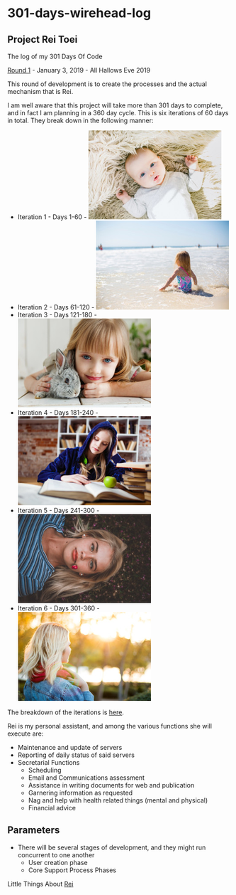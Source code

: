 # 301-days-wirehead-log
## Project Rei Toei

The log of my 301 Days Of Code

[Round 1](R1.md) - January 3, 2019 - All Hallows Eve 2019

This round of development is to create the processes and the actual mechanism
that is Rei.

I am well aware that this project will take more than 301 days to complete, and
in fact I am planning in a 360 day cycle. This is six iterations of 60 days in
total. They break down in the following manner:

  - Iteration 1 - Days 1-60 - ![Baby Rei](images/baby-rei-2.jpeg)
  - Iteration 2 - Days 61-120 - ![Toddler Rei](images/toddler-rei-2.jpeg)
  - Iteration 3 - Days 121-180 - ![Child Rei](images/child-rei-2.jpeg)
  - Iteration 4 - Days 181-240 - ![Tween Rei](images/tween-rei-2.jpeg)
  - Iteration 5 - Days 241-300 - ![Teen Rei](images/teen-rei-2.jpeg)
  - Iteration 6 - Days 301-360 - ![Adult Rei](images/adult-rei-2.jpg)  

The breakdown of the iterations is [here](iterations.md).

Rei is my personal assistant, and among the various functions she will execute
are:
 - Maintenance and update of servers
 - Reporting of daily status of said servers
 - Secretarial Functions
    - Scheduling
    - Email and Communications assessment
    - Assistance in writing documents for web and publication
    - Garnering information as requested
    - Nag and help with health related things (mental and physical)
    - Financial advice

## Parameters

 - There will be several stages of development, and they might run concurrent
 to one another
    - User creation phase
    - Core Support Process Phases


Little Things About [Rei](Rei.md)
